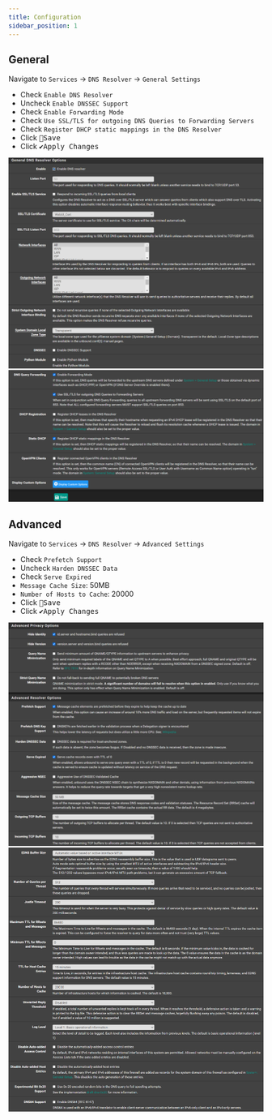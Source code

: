 ```yaml
---
title: Configuration
sidebar_position: 1
---
```


## General

Navigate to `Services` -> `DNS Resolver` -> `General Settings`

- Check `Enable DNS Resolver`
- Uncheck `Enable DNSSEC Support`
- Check `Enable Forwarding Mode`
- Check `Use SSL/TLS for outgoing DNS Queries to Forwarding Servers`
- Check `Register DHCP static mappings in the DNS Resolver`
- Click <kbd>💾Save</kbd>
- Click <kbd>✔️Apply Changes</kbd>

![resolver-general1](./img/resolver-general1.png)
![resolver-general2](./img/resolver-general2.png)

## Advanced

Navigate to `Services` -> `DNS Resolver` -> `Advanced Settings`

- Check `Prefetch Support`
- Uncheck `Harden DNSSEC Data`
- Check `Serve Expired`
- `Message Cache Size`: 50MB
- `Number of Hosts to Cache`: 20000
- Click <kbd>💾Save</kbd>
- Click <kbd>✔️Apply Changes</kbd>

![resolver-advanced1](./img/resolver-advanced1.png)
![resolver-advanced2](./img/resolver-advanced2.png)
